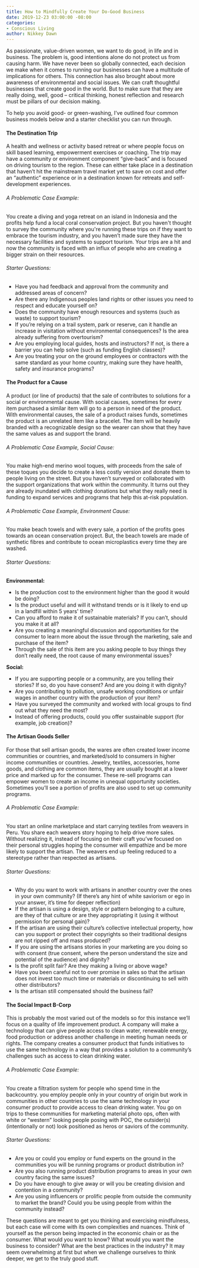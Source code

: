 ```yaml
---
title: How to Mindfully Create Your Do-Good Business
date: 2019-12-23 03:00:00 -08:00
categories:
- Conscious Living
author: Nikkey Dawn
---
```


As passionate, value-driven women, we want to do good, in life and in business. The problem is, good intentions alone do not protect us from causing harm. We have never been so globally connected, each decision we make when it comes to running our businesses can have a multitude of implications for others. This connection has also brought about more awareness of environmental and social issues. We can craft thoughtful businesses that create good in the world. But to make sure that they are really doing, well, good – critical thinking, honest reflection and research must be pillars of our decision making.

To help you avoid good- or green-washing, I’ve outlined four common business models below and a starter checklist you can run through. 

#### The Destination Trip

A health and wellness or activity based retreat or where people focus on skill based learning, empowerment exercises or coaching. The trip may have a community or environment component “give-back” and is focused on driving tourism to the region. These can either take place in a destination that haven’t hit the mainstream travel market yet to save on cost and offer an “authentic” experience or in a destination known for retreats and self-development experiences.

###### A Problematic Case Example:

You create a diving and yoga retreat on an island in Indonesia and the profits help fund a local coral conservation project. But you haven't thought to survey the community where you're running these trips on if they want to embrace the tourism industry, and you haven’t made sure they have the necessary facilities and systems to support tourism. Your trips are a hit and now the community is faced with an influx of people who are creating a bigger strain on their resources. 

###### Starter Questions:

- Have you had feedback and approval from the community and addressed areas of concern? 
- Are there any Indigenous peoples land rights or other issues you need to respect and educate yourself on?
- Does the community have enough resources and systems (such as waste) to support tourism?
- If you’re relying on a trail system, park or reserve, can it handle an increase in visitation without environmental consequences? Is the area already suffering from overtourism?
- Are you employing local guides, hosts and instructors? If not, is there a barrier you can help solve (such as funding English classes)?
- Are you treating your on the ground employees or contractors with the same standard as your home country, making sure they have health, safety and insurance programs?

#### The Product for a Cause

A product (or line of products) that the sale of contributes to solutions for a social or environmental cause. With social causes, sometimes for every item purchased a similar item will go to a person in need of the product. With environmental causes, the sale of a product raises funds, sometimes the product is an unrelated item like a bracelet. The item will be heavily branded with a recognizable design so the wearer can show that they have the same values as and support the brand.
 
###### A Problematic Case Example, Social Cause:

You make high-end merino wool toques, with proceeds from the sale of these toques you decide to create a less costly version and donate them to people living on the street. But you haven’t surveyed or collaborated with the support organizations that work within the community. It turns out they are already inundated with clothing donations but what they really need is funding to expand services and programs that help this at-risk population. 

###### A Problematic Case Example, Environment Cause:

You make beach towels and with every sale, a portion of the profits goes towards an ocean conservation project. But, the beach towels are made of synthetic fibres and contribute to ocean microplastics every time they are washed. 

###### Starter Questions:

**Environmental:**  
- Is the production cost to the environment higher than the good it would be doing?
- Is the product useful and will it withstand trends or is it likely to end up in a landfill within 5 years' time?
- Can you afford to make it of sustainable materials? If you can’t, should you make it at all?
- Are you creating a meaningful discussion and opportunities for the consumer to learn more about the issue through the marketing, sale and purchase of the item?
- Through the sale of this item are you asking people to buy things they don’t really need, the root cause of many environmental issues?

**Social:**  
- If you are supporting people or a community, are you telling their stories? If so, do you have consent? And are you doing it with dignity?
- Are you contributing to pollution, unsafe working conditions or unfair wages in another country with the production of your item?
- Have you surveyed the community and worked with local groups to find out what they need the most? 
- Instead of offering products, could you offer sustainable support (for example, job creation)?

#### The Artisan Goods Seller

For those that sell artisan goods, the wares are often created lower income communities or countries, and marketed/sold to consumers in higher income communities or countries. Jewelry, textiles, accessories, home goods, and clothing are common items, they are usually bought at a lower price and marked up for the consumer. These re-sell programs can empower women to create an income in unequal opportunity societies. Sometimes you’ll see a portion of profits are also used to set up community programs. 

###### A Problematic Case Example:

You start an online marketplace and start carrying textiles from weavers in Peru. You share each weavers story hoping to help drive more sales. Without realizing it, instead of focusing on their craft you’ve focused on their personal struggles hoping the consumer will empathize and be more likely to support the artisan. The weavers end up feeling reduced to a stereotype rather than respected as artisans. 

###### Starter Questions:

- Why do you want to work with artisans in another country over the ones in your own community? (If there’s any hint of white saviorism or ego in your answer, it’s time for deeper reflection)
- If the artisan is using a design, style or pattern belonging to a culture, are they of that culture or are they appropriating it (using it without permission for personal gain)? 
- If the artisan are using their culture’s collective intellectual property, how can you support or protect their copyrights so their traditional designs are not ripped off and mass produced? 
- If you are using the artisans stories in your marketing are you doing so with consent (true consent, where the person understand the size and potential of the audience) and dignity? 
- Is the profit split fair? Are they making a living or above wage?
- Have you been careful not to over promise in sales so that the artisan does not invest too much time or materials or discontinuing to sell with other distributors?
- Is the artisan still compensated should the business fail?

#### The Social Impact B-Corp

This is probably the most varied out of the models so for this instance we’ll focus on a quality of life improvement product. A company will make a technology that can give people access to clean water, renewable energy, food production or address another challenge in meeting human needs or rights. The company creates a consumer product that funds initiatives to use the same technology in a way that provides a solution to a community’s challenges such as access to clean drinking water. 

###### A Problematic Case Example:

You create a filtration system for people who spend time in the backcountry. you employ people only in your country of origin but work in communities in other countries to use the same technology in your consumer product to provide access to clean drinking water. You go on trips to these communities for marketing material photo ops, often with white or “western” looking people posing with POC, the outsider(s) (intentionally or not) look positioned as heros or saviors of the community.

###### Starter Questions:

- Are you or could you employ or fund experts on the ground in the communities you will be running programs or product distribution in?
- Are you also running product distribution programs to areas in your own country facing the same issues?
- Do you have enough to give away or will you be creating division and contention in a community?
- Are you using influencers or prolific people from outside the community to market the brand? Could you be using people from within the community instead?

These questions are meant to get you thinking and exercising mindfulness, but each case will come with its own complexities and nuances. Think of yourself as the person being impacted in the economic chain or as the consumer. What would you want to know? What would you want the business to consider? What are the best practices in the industry? It may seem overwhelming at first but when we challenge ourselves to think deeper, we get to the truly good stuff.